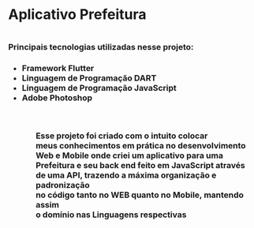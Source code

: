 <h1>Aplicativo Prefeitura<h1>

<h3> Principais tecnologias utilizadas nesse projeto: <h3>
<ul>
  <li> Framework Flutter
  <li> Linguagem de Programação DART
  <li> Linguagem de Programação JavaScript
  <li> Adobe Photoshop
<ul><br><br>

<p> Esse projeto foi criado com o intuito colocar<br>
    meus conhecimentos em prática no desenvolvimento<br>
    Web e Mobile onde criei um aplicativo para uma <br>
    Prefeitura e seu back end feito em JavaScript através<br>
    de uma API, trazendo a máxima organização e padronização<br>
    no código tanto no WEB quanto no Mobile, mantendo assim <br>
    o domínio nas Linguagens respectivas<p>
